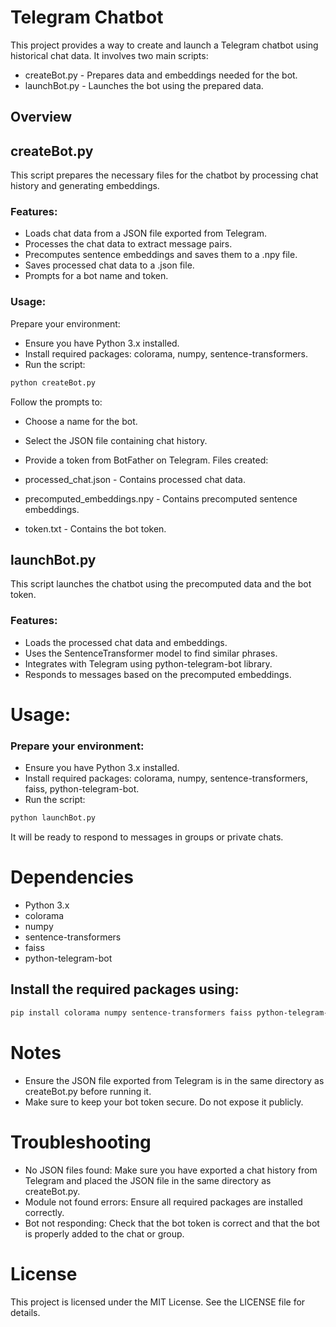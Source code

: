 # Telegram Chatbot

This project provides a way to create and launch a Telegram chatbot using historical chat data. It involves two main scripts:

- createBot.py - Prepares data and embeddings needed for the bot.
- launchBot.py - Launches the bot using the prepared data.

## Overview

## createBot.py

This script prepares the necessary files for the chatbot by processing chat history and generating embeddings.

### Features:

- Loads chat data from a JSON file exported from Telegram.
- Processes the chat data to extract message pairs.
- Precomputes sentence embeddings and saves them to a .npy file.
- Saves processed chat data to a .json file.
- Prompts for a bot name and token.

### Usage:

Prepare your environment:

- Ensure you have Python 3.x installed.
- Install required packages: colorama, numpy, sentence-transformers.
- Run the script:

```bash
python createBot.py
```

Follow the prompts to:

- Choose a name for the bot.
- Select the JSON file containing chat history.
- Provide a token from BotFather on Telegram.
Files created:

- processed_chat.json - Contains processed chat data.
- precomputed_embeddings.npy - Contains precomputed sentence embeddings.
- token.txt - Contains the bot token.

## launchBot.py

This script launches the chatbot using the precomputed data and the bot token.

### Features:

- Loads the processed chat data and embeddings.
- Uses the SentenceTransformer model to find similar phrases.
- Integrates with Telegram using python-telegram-bot library.
- Responds to messages based on the precomputed embeddings.

# Usage:
### Prepare your environment:

- Ensure you have Python 3.x installed.
- Install required packages: colorama, numpy, sentence-transformers, faiss, python-telegram-bot.
- Run the script:

```bash
python launchBot.py
```


It will be ready to respond to messages in groups or private chats.


# Dependencies

- Python 3.x
- colorama
- numpy
- sentence-transformers
- faiss
- python-telegram-bot
## Install the required packages using:

```bash
pip install colorama numpy sentence-transformers faiss python-telegram-bot
```

# Notes

- Ensure the JSON file exported from Telegram is in the same directory as createBot.py before running it.
- Make sure to keep your bot token secure. Do not expose it publicly.

# Troubleshooting

- No JSON files found: Make sure you have exported a chat history from Telegram and placed the JSON file in the same directory as createBot.py.
- Module not found errors: Ensure all required packages are installed correctly.
- Bot not responding: Check that the bot token is correct and that the bot is properly added to the chat or group.

# License

This project is licensed under the MIT License. See the LICENSE file for details.
